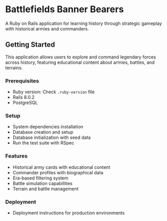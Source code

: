 # Battlefields Banner Bearers

A Ruby on Rails application for learning history through strategic gameplay with historical armies and commanders.

## Getting Started

This application allows users to explore and command legendary forces across history, featuring educational content about armies, battles, and terrains.

### Prerequisites

* Ruby version: Check `.ruby-version` file
* Rails 8.0.2
* PostgreSQL

### Setup

* System dependencies installation
* Database creation and setup
* Database initialization with seed data
* Run the test suite with RSpec

### Features

* Historical army cards with educational content
* Commander profiles with biographical data
* Era-based filtering system
* Battle simulation capabilities
* Terrain and battle management

### Deployment

* Deployment instructions for production environments
